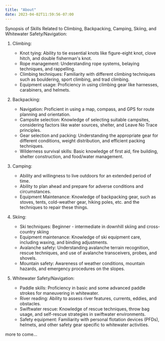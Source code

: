 ```yaml
---
title: "About"
date: 2023-04-02T11:59:56-07:00
---
```


Synopsis of Skills Related to Climbing, Backpacking, Camping, Skiing, and Whitewater Safety/Navigation:

1. Climbing:
   - Knot tying: Ability to tie essential knots like figure-eight knot, clove hitch, and double fisherman's knot.
   - Rope management: Understanding rope systems, belaying techniques, and rappelling.
   - Climbing techniques: Familiarity with different climbing techniques such as bouldering, sport climbing, and trad climbing.
   - Equipment usage: Proficiency in using climbing gear like harnesses, carabiners, and helmets.

2. Backpacking:
   - Navigation: Proficient in using a map, compass, and GPS for route planning and orientation.
   - Campsite selection: Knowledge of selecting suitable campsites, considering factors like water sources, shelter, and Leave No Trace principles.
   - Gear selection and packing: Understanding the appropriate gear for different conditions, weight distribution, and efficient packing techniques.
   - Wilderness survival skills: Basic knowledge of first aid, fire building, shelter construction, and food/water management.

3. Camping:
   - Ability and willingness to live outdoors for an extended period of time.
   - Ability to plan ahead and prepare for adverse conditions and circumstances.
   - Equipment Maintenance: Knowledge of backpacking gear, such as stoves, tents, cold-weather gear, hiking poles, etc. and the techniques to repair these things.

4. Skiing:
   - Ski techniques: Beginner - intermediate in downhill skiing and cross-country skiing
   - Equipment maintenance: Knowledge of ski equipment care, including waxing, and binding adjustments.
   - Avalanche safety: Understanding avalanche terrain recognition, rescue techniques, and use of avalanche transceivers, probes, and shovels.
   - Mountain safety: Awareness of weather conditions, mountain hazards, and emergency procedures on the slopes.

5. Whitewater Safety/Navigation:
   - Paddle skills: Proficiency in basic and some advanced paddle strokes for maneuvering in whitewater.
   - River reading: Ability to assess river features, currents, eddies, and obstacles.
   - Swiftwater rescue: Knowledge of rescue techniques, throw bag usage, and self-rescue strategies in swiftwater environments.
   - Safety equipment: Familiarity with personal flotation devices (PFDs), helmets, and other safety gear specific to whitewater activities.

more to come...
